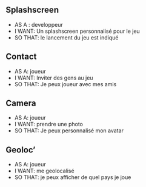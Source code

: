 ## Splashscreen
- AS A : developpeur
- I WANT: Un splashscreen personnalisé pour le jeu
- SO THAT: le lancement du jeu est indiqué

## Contact
- AS A: joueur
- I WANT: Inviter des gens au jeu
- SO THAT: Je peux joueur avec mes amis

## Camera
- AS A: joueur
- I WANT: prendre une photo
- SO THAT: Je peux personnalisé mon avatar

## Geoloc’
- AS A: joueur
- I WANT: me geolocalisé
- SO THAT: je peux afficher de quel pays je joue
